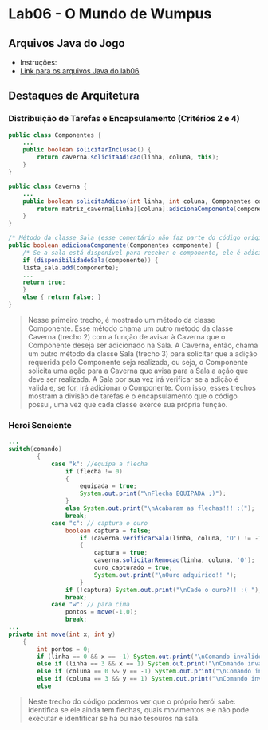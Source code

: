 # Lab06 - O Mundo de Wumpus
## Arquivos Java do Jogo
* Instruções:
* [Link para os arquivos Java do lab06](https://github.com/jovi2000/MC322-Dupla/tree/main/lab06/src/mc322/lab06)
## Destaques de Arquitetura
### Distribuição de Tarefas e Encapsulamento (Critérios 2 e 4)
~~~java
public class Componentes {
    ...
    public boolean solicitarInclusao() {
        return caverna.solicitaAdicao(linha, coluna, this);
    }
}
~~~
~~~java
public class Caverna {
    ...
    public boolean solicitaAdicao(int linha, int coluna, Componentes componente) {
        return matriz_caverna[linha][coluna].adicionaComponente(componente);
    }
}
~~~
~~~java
/* Método da classe Sala (esse comentário não faz parte do código original) */
public boolean adicionaComponente(Componentes componente) {
    /* Se a sala está disponível para receber o componente, ele é adicionado */
    if (disponibilidadeSala(componente)) {
	lista_sala.add(componente);
	...
	return true;
    }
    else { return false; }
}
~~~
> Nesse primeiro trecho, é mostrado um método da classe Componente. Esse método chama um outro método da classe Caverna (trecho 2) com a função de avisar à Caverna que o Componente deseja ser adicionado na Sala. A Caverna, então, chama um outro método da classe Sala (trecho 3) para solicitar que a adição requerida pelo Componente seja realizada, ou seja, o Componente solicita uma ação para a Caverna que avisa para a Sala a ação que deve ser realizada. A Sala por sua vez irá verificar se a adição é valida e, se for, irá adicionar o Componente. Com isso, esses trechos mostram a divisão de tarefas e o encapsulamento que o código possui, uma vez que cada classe exerce sua própria função.
### Heroi Senciente
~~~java
...
switch(comando)
    	{
    		case "k": //equipa a flecha
    			if (flecha != 0)
    			{
    				equipada = true;
    				System.out.print("\nFlecha EQUIPADA ;)");
    			}
    			else System.out.print("\nAcabaram as flechas!!! :(");
    			break;
    		case "c": // captura o ouro
    			boolean captura = false;
    				if (caverna.verificarSala(linha, coluna, 'O') != -1)
    				{
    					captura = true;
    					caverna.solicitarRemocao(linha, coluna, 'O');
    					ouro_capturado = true;
						System.out.print("\nOuro adquirido!! ");
    				}
    			if (!captura) System.out.print("\nCade o ouro?!! :( ");
    			break;
    		case "w": // para cima
    			pontos = move(-1,0);
    			break;
...
private int move(int x, int y)
    {
    	int pontos = 0;
    	if (linha == 0 && x == -1) System.out.print("\nComando inválido");
    	else if (linha == 3 && x == 1) System.out.print("\nComando inválido");
    	else if (coluna == 0 && y == -1) System.out.print("\nComando inválido");
    	else if (coluna == 3 && y == 1) System.out.print("\nComando inválido");
		else
~~~
> Neste trecho do código podemos ver que o próprio herói sabe: identifica se ele ainda tem flechas, quais movimentos ele não pode executar e identificar se há ou não tesouros na sala.
